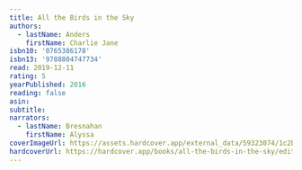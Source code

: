 ```yaml
---
title: All the Birds in the Sky
authors:
  - lastName: Anders
    firstName: Charlie Jane
isbn10: '0765386178'
isbn13: '9788804747734'
read: 2019-12-11
rating: 5
yearPublished: 2016
reading: false
asin:
subtitle:
narrators:
  - lastName: Bresnahan
    firstName: Alyssa
coverImageUrl: https://assets.hardcover.app/external_data/59323074/1c2b9d683c2cea0f2521eaa3952654e560e250e1.jpeg
hardcoverUrl: https://hardcover.app/books/all-the-birds-in-the-sky/editions/30403913
---
```


